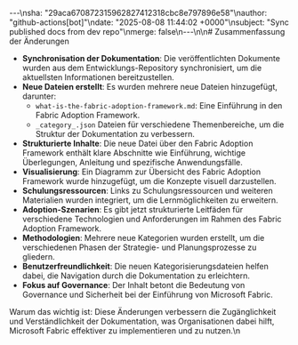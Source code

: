 ---\nsha: "29aca670872315962827412318cbc8e797896e58"\nauthor: "github-actions[bot]"\ndate: "2025-08-08 11:44:02 +0000"\nsubject: "Sync published docs from dev repo"\nmerge: false\n---\n\n# Zusammenfassung der Änderungen

- **Synchronisation der Dokumentation**: Die veröffentlichten Dokumente wurden aus dem Entwicklungs-Repository synchronisiert, um die aktuellsten Informationen bereitzustellen.
- **Neue Dateien erstellt**: Es wurden mehrere neue Dateien hinzugefügt, darunter:
  - `what-is-the-fabric-adoption-framework.md`: Eine Einführung in den Fabric Adoption Framework.
  - `_category_.json` Dateien für verschiedene Themenbereiche, um die Struktur der Dokumentation zu verbessern.
- **Strukturierte Inhalte**: Die neue Datei über den Fabric Adoption Framework enthält klare Abschnitte wie Einführung, wichtige Überlegungen, Anleitung und spezifische Anwendungsfälle.
- **Visualisierung**: Ein Diagramm zur Übersicht des Fabric Adoption Framework wurde hinzugefügt, um die Konzepte visuell darzustellen.
- **Schulungsressourcen**: Links zu Schulungsressourcen und weiteren Materialien wurden integriert, um die Lernmöglichkeiten zu erweitern.
- **Adoption-Szenarien**: Es gibt jetzt strukturierte Leitfäden für verschiedene Technologien und Anforderungen im Rahmen des Fabric Adoption Framework.
- **Methodologien**: Mehrere neue Kategorien wurden erstellt, um die verschiedenen Phasen der Strategie- und Planungsprozesse zu gliedern.
- **Benutzerfreundlichkeit**: Die neuen Kategorisierungsdateien helfen dabei, die Navigation durch die Dokumentation zu erleichtern.
- **Fokus auf Governance**: Der Inhalt betont die Bedeutung von Governance und Sicherheit bei der Einführung von Microsoft Fabric.

Warum das wichtig ist: Diese Änderungen verbessern die Zugänglichkeit und Verständlichkeit der Dokumentation, was Organisationen dabei hilft, Microsoft Fabric effektiver zu implementieren und zu nutzen.\n